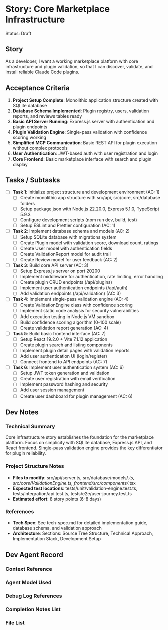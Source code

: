 # Story: Core Marketplace Infrastructure

Status: Draft

## Story

As a developer,
I want a working marketplace platform with core infrastructure and plugin validation,
so that I can discover, validate, and install reliable Claude Code plugins.

## Acceptance Criteria

1. **Project Setup Complete**: Monolithic application structure created with SQLite database
2. **Database Schema Implemented**: Plugin registry, users, validation reports, and reviews tables ready
3. **Basic API Server Running**: Express.js server with authentication and plugin endpoints
4. **Plugin Validation Engine**: Single-pass validation with confidence scoring working
5. **Simplified MCP Communication**: Basic REST API for plugin execution without complex protocols
6. **User Authentication**: JWT-based auth with user registration and login
7. **Core Frontend**: Basic marketplace interface with search and plugin display

## Tasks / Subtasks

- [ ] **Task 1**: Initialize project structure and development environment (AC: 1)
  - [ ] Create monolithic app structure with src/api, src/core, src/database folders
  - [ ] Setup package.json with Node.js 22.20.0, Express 5.1.0, TypeScript 5.9.3
  - [ ] Configure development scripts (npm run dev, build, test)
  - [ ] Setup ESLint and Prettier configuration (AC: 1)

- [ ] **Task 2**: Implement database schema and models (AC: 2)
  - [ ] Setup SQLite database with migrations system
  - [ ] Create Plugin model with validation score, download count, ratings
  - [ ] Create User model with authentication fields
  - [ ] Create ValidationReport model for audit trail
  - [ ] Create Review model for user feedback (AC: 2)

- [ ] **Task 3**: Build core API server (AC: 3)
  - [ ] Setup Express.js server on port 20200
  - [ ] Implement middleware for authentication, rate limiting, error handling
  - [ ] Create plugin CRUD endpoints (/api/plugins)
  - [ ] Implement user authentication endpoints (/api/auth)
  - [ ] Add validation endpoints (/api/validation) (AC: 3)

- [ ] **Task 4**: Implement single-pass validation engine (AC: 4)
  - [ ] Create ValidationEngine class with confidence scoring
  - [ ] Implement static code analysis for security vulnerabilities
  - [ ] Add execution testing in Node.js VM sandbox
  - [ ] Build confidence scoring algorithm (0-100 scale)
  - [ ] Create validation report generation (AC: 4)

- [ ] **Task 5**: Build basic frontend interface (AC: 7)
  - [ ] Setup React 19.2.0 + Vite 7.1.12 application
  - [ ] Create plugin search and listing components
  - [ ] Implement plugin detail pages with validation reports
  - [ ] Add user authentication UI (login/register)
  - [ ] Connect frontend to API endpoints (AC: 7)

- [ ] **Task 6**: Implement user authentication system (AC: 6)
  - [ ] Setup JWT token generation and validation
  - [ ] Create user registration with email verification
  - [ ] Implement password hashing and security
  - [ ] Add user session management
  - [ ] Create user dashboard for plugin management (AC: 6)

## Dev Notes

### Technical Summary

Core infrastructure story establishes the foundation for the marketplace platform. Focus on simplicity with SQLite database, Express.js API, and React frontend. Single-pass validation engine provides the key differentiator for plugin reliability.

### Project Structure Notes

- **Files to modify**: src/api/server.ts, src/database/models/*.ts, src/core/ValidationEngine.ts, frontend/src/components/*.tsx
- **Expected test locations**: tests/unit/validation-engine.test.ts, tests/integration/api.test.ts, tests/e2e/user-journey.test.ts
- **Estimated effort**: 8 story points (6-8 days)

### References

- **Tech Spec**: See tech-spec.md for detailed implementation guide, database schema, and validation approach
- **Architecture**: Sections: Source Tree Structure, Technical Approach, Implementation Stack, Development Setup

## Dev Agent Record

### Context Reference

<!-- Path(s) to story context XML will be added here by context workflow -->

### Agent Model Used

<!-- Will be populated during dev-story execution -->

### Debug Log References

<!-- Will be populated during dev-story execution -->

### Completion Notes List

<!-- Will be populated during dev-story execution -->

### File List

<!-- Will be populated during dev-story execution -->